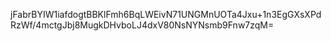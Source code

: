 jFabrBYIW1iafdogtBBKlFmh6BqLWEivN71UNGMnUOTa4Jxu+1n3EgGXsXPdRzWf/4mctgJbj8MugkDHvboLJ4dxV80NsNYNsmb9Fnw7zqM=
